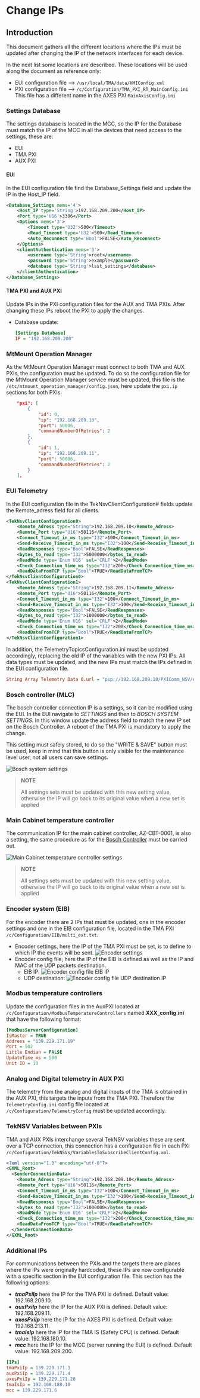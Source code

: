 # Change IPs

## Introduction

This document gathers all the different locations where the IPs must be updated after changing the IP of the network
interfaces for each device.

In the next list some locations are described. These locations will be used along the document as reference only:

- EUI configuration file --> `/usr/local/TMA/data/HMIConfig.xml`
- PXI configuration file --> `/c/Configuration/TMA_PXI_RT_MainConfig.ini` This file has a different name in the
  AXES PXI `MainAxisConfig.ini`

### Settings Database

The settings database is located in the MCC, so the IP for the Database must match the IP of the MCC in all the devices
that need access to the settings, these are:

- EUI
- TMA PXI
- AUX PXI

#### EUI

In the EUI configuration file find the Database_Settings field and update the IP in the Host_IP field.

```xml
<Database_Settings mems='4'>
    <Host_IP type='String'>192.168.209.200</Host_IP>
    <Port type='U16'>3306</Port>
    <Options mems='3'>
        <Timeout type='U32'>500</Timeout>
        <Read_Timeout type='U32'>500</Read_Timeout>
        <Auto_Reconnect type='Bool'>FALSE</Auto_Reconnect>
    </Options>
    <clientAuthentication mems='3'>
        <username type='String'>root</username>
        <password type='String'>example</password>
        <database type='String'>lsst_settings</database>
    </clientAuthentication>
</Database_Settings>
```

#### TMA PXI and AUX PXI

Update IPs in the PXI configuration files for the AUX and TMA PXIs. After changing these IPs reboot the PXI to apply the
changes.

- Database update:

  ```ini
  [Settings Database]
  IP = "192.168.209.200"
  ```

### MtMount Operation Manager

As the MtMount Operation Manager must connect to both TMA and AUX PXIs, the configuration must be updated. To do so the
configuration file for the MtMount Operation Manager service must be updated, this file is the
`/etc/mtmount_operation_manager/config.json`, here update the `pxi.ip` sections for both PXIs.

```json
    "pxi": [
        {
            "id": 0,
            "ip": "192.168.209.10",
            "port": 50006,
            "commandNumberOfRetries": 2
        },
        {
            "id": 1,
            "ip": "192.168.209.11",
            "port": 50006,
            "commandNumberOfRetries": 2
        }
    ],

```

### EUI Telemetry

In the EUI configuration file in the TekNsvClientConfiguration# fields update the Remote_adress field for all clients.

```xml
<TekNsvClientConfiguration0>
    <Remote_Adress type="String">192.168.209.10</Remote_Adress>
    <Remote_Port type="U16">50116</Remote_Port>
    <Connect_Timeout_in_ms type="I32">100</Connect_Timeout_in_ms>
    <Send-Receive_Timeout_in_ms type="I32">100</Send-Receive_Timeout_in_ms>
    <ReadResponses type="Bool">FALSE</ReadResponses>
    <bytes_to_read type="I32">5000000</bytes_to_read>
    <ReadMode type='Enum U16' sel='CRLF'>2</ReadMode>
    <Check_Connection_time_ms type="I32">200</Check_Connection_time_ms>
    <ReadDataFromTCP type="Bool">TRUE</ReadDataFromTCP>
</TekNsvClientConfiguration0>
<TekNsvClientConfiguration1>
    <Remote_Adress type="String">192.168.209.11</Remote_Adress>
    <Remote_Port type="U16">50116</Remote_Port>
    <Connect_Timeout_in_ms type="I32">100</Connect_Timeout_in_ms>
    <Send-Receive_Timeout_in_ms type="I32">100</Send-Receive_Timeout_in_ms>
    <ReadResponses type="Bool">FALSE</ReadResponses>
    <bytes_to_read type="I32">1000000</bytes_to_read>
    <ReadMode type='Enum U16' sel='CRLF'>2</ReadMode>
    <Check_Connection_time_ms type="I32">200</Check_Connection_time_ms>
    <ReadDataFromTCP type="Bool">TRUE</ReadDataFromTCP>
</TekNsvClientConfiguration1>
```

In addition, the TelemetryTopicsConfiguration.ini must be updated accordingly, replacing the old IP of the variables
with the new PXI IPs. All data types must be updated, and the new IPs must match the IPs defined in the EUI configuration
file.

```ini
String Array Telemetry Data 0.url = "psp://192.168.209.10/PXIComm_NSV/Azimuth Interlocks"
```

### Bosch controller (MLC)

The bosch controller connection IP is a settings, so it can be modified using the EUI. In the EUI navigate to *SETTINGS*
and then to *BOSCH SYSTEM SETTINGS*. In this window update the address field to match the new IP set on the Bosch Controller.
A reboot of the TMA PXI is mandatory to apply the change.

This setting must safely stored, to do so the "WRITE & SAVE" button must be used, keep in mind that this button is only
visible for the maintenance level user, not all users can save settings.

![Bosch system settings](media/BoschController.png)

> **NOTE**
>
> All settings sets must be updated with this new setting value, otherwise the IP will go back to its original value
> when a new set is applied

### Main Cabinet temperature controller

The communication IP for the main cabinet controller, AZ-CBT-0001, is also a setting, the same procedure as for the
[Bosch Controller](#bosch-controller-mlc) must be carried out.

![Main Cabinet temperature controller settings](media/MainCabinetTempController.png)

> **NOTE**
>
> All settings sets must be updated with this new setting value, otherwise the IP will go back to its original value
> when a new set is applied

### Encoder system (EIB)

For the encoder there are 2 IPs that must be updated, one in the encoder settings and one in the EIB configuration file,
located in the TMA PXI `/c/Configuration/EIB/multi_ext.txt`.

- Encoder settings, here the IP of the TMA PXI must be set, is to define to which IP the events will be sent.
  ![Encoder settings](media/EncoderSettings.png)
- Encoder config file, here the IP of the EIB is defined as well as the IP and MAC of the UDP packets destination.
  - EIB IP:
    ![Encoder config file EIB IP](media/EncoderConfigFile_EncoderIP.png)
  - UDP destination:
    ![Encoder config file UDP destination IP](media/EncoderConfigFile.png)

### Modbus temperature controllers

Update the configuration files in the AuxPXI located at `/c/Configuration/ModbusTemperatureControllers` named
**XXX_config.ini** that have the following format:

```ini
[ModbusServerConfiguration]
IsMaster = TRUE
Address = "139.229.171.19"
Port = 502
Little Endian = FALSE
UpdateTime_ms = 500
Unit ID = 10
```

### Analog and Digital telemetry in AUX PXI

The telemetry from the analog and digital inputs of the TMA is obtained in the AUX PXI, this targets the inputs from the
TMA PXI. Therefore the `TelemetryConfig.ini` config file located at `/c/Configuration/TelemetryConfig` must be updated
accordingly.

### TekNSV Variables between PXIs

TMA and AUX PXIs interchange several TekNSV variables these are sent over a TCP connection, this connection has a
configuration file in each PXI `/c/Configuration/TekNSVs/VariablesToSubscribeClientConfig.xml`.

```xml
<?xml version="1.0" encoding="utf-8"?>
<GXML_Root>
  <SenderConnectionData>
    <Remote_Adress type="String">192.168.209.10</Remote_Adress>
    <Remote_Port type="U16">50116</Remote_Port>
    <Connect_Timeout_in_ms type="I32">100</Connect_Timeout_in_ms>
    <Send-Receive_Timeout_in_ms type="I32">100</Send-Receive_Timeout_in_ms>
    <ReadResponses type="Bool">FALSE</ReadResponses>
    <bytes_to_read type="I32">1000000</bytes_to_read>
    <ReadMode type='Enum U16' sel='CRLF'>2</ReadMode>
    <Check_Connection_time_ms type="I32">200</Check_Connection_time_ms>
    <ReadDataFromTCP type="Bool">TRUE</ReadDataFromTCP>
  </SenderConnectionData>
</GXML_Root>
```

### Additional IPs

For communications between the PXIs and the targets there are places where the IPs were originally hardcoded, these IPs
are now configurable with a specific section in the EUI configuration file. This section has the following options:

- ***tmaPxiIp*** here the IP for the TMA PXI is defined. Default value: 192.168.209.10.
- ***auxPxiIp*** here the IP for the AUX PXI is defined. Default value: 192.168.209.11.
- ***axesPxiIp*** here the IP for the AXES PXI is defined. Default value: 192.168.213.11.
- ***tmaIsIp*** here the IP for the TMA IS (Safety CPU) is defined. Default value: 192.168.180.10.
- ***mcc*** here the IP for the MCC (server running the EUI) is defined. Default value: 192.168.209.200.

```ini
[IPs]
tmaPxiIp = 139.229.171.3
auxPxiIp = 139.229.171.4
axesPxiIp = 139.229.171.26
tmaIsIp = 192.168.180.10
mcc = 139.229.171.6
```
